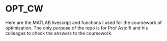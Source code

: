 # OPT_CW

Here are the MATLAB livescript and functions I used for the coursework of optimization. The only purpose of the repo is for Prof Astolfi and his colleages to check the answers to the coursework.
